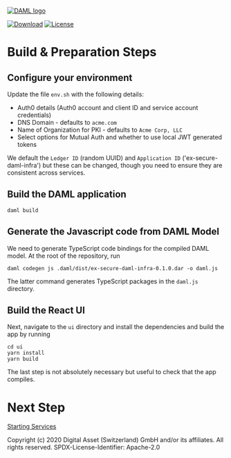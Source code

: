 [![DAML logo](https://daml.com/wp-content/uploads/2020/03/logo.png)](https://www.daml.com)

[![Download](https://img.shields.io/github/release/digital-asset/daml.svg?label=Download)](https://docs.daml.com/getting-started/installation.html)
[![License](https://img.shields.io/badge/License-Apache%202.0-blue.svg)](https://github.com/digital-asset/daml/blob/master/LICENSE)

# Build & Preparation Steps

## Configure your environment

Update the file ```env.sh``` with the following details:

- Auth0 details (Auth0 account and client ID and service account credentials)
- DNS Domain - defaults to ```acme.com```
- Name of Organization for PKI - defaults to ```Acme Corp, LLC```
- Select options for Mutual Auth and whether to use local JWT generated tokens

We default the ```Ledger ID``` (random UUID) and ```Application ID``` ('ex-secure-daml-infra') but these can be changed, though you need to ensure 
they are consistent across services.

## Build the DAML application

```
daml build
```

## Generate the Javascript code from DAML Model
  
We need to generate TypeScript code bindings for the compiled DAML model.
At the root of the repository, run
```
daml codegen js .daml/dist/ex-secure-daml-infra-0.1.0.dar -o daml.js
```
The latter command generates TypeScript packages in the `daml.js` directory.

## Build the React UI
Next, navigate to the `ui` directory and install the dependencies and build the app by running
```
cd ui
yarn install
yarn build
```
The last step is not absolutely necessary but useful to check that the app compiles.

# Next Step

[Starting Services](./StartingServices.md)

Copyright (c) 2020 Digital Asset (Switzerland) GmbH and/or its affiliates. All rights reserved.
SPDX-License-Identifier: Apache-2.0
